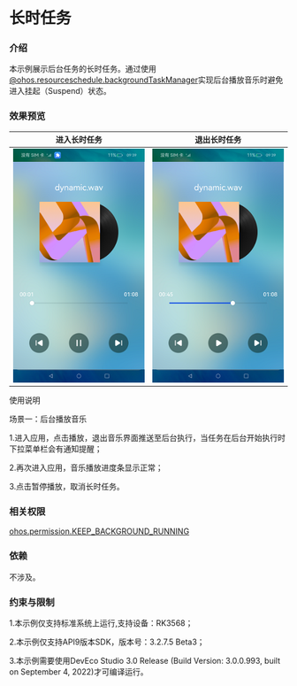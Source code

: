# 长时任务

### 介绍

本示例展示后台任务的长时任务。通过使用[@ohos.resourceschedule.backgroundTaskManager](https://gitee.com/openharmony/docs/blob/master/zh-cn/application-dev/reference/apis/js-apis-resourceschedule-backgroundTaskManager.md)实现后台播放音乐时避免进入挂起（Suspend）状态。

### 效果预览

|进入长时任务                                    |退出长时任务                                |
|---------------------------------------|-------------------------------------|
|![image](screenshots/device/start.png) |![image](screenshots/device/stop.png)|

使用说明

场景一：后台播放音乐

1.进入应用，点击播放，退出音乐界面推送至后台执行，当任务在后台开始执行时下拉菜单栏会有通知提醒；

2.再次进入应用，音乐播放进度条显示正常；

3.点击暂停播放，取消长时任务。

### 相关权限

[ohos.permission.KEEP_BACKGROUND_RUNNING](https://gitee.com/openharmony/docs/blob/master/zh-cn/application-dev/security/permission-list.md)

### 依赖

不涉及。

### 约束与限制

1.本示例仅支持标准系统上运行,支持设备：RK3568；

2.本示例仅支持API9版本SDK，版本号：3.2.7.5 Beta3；

3.本示例需要使用DevEco Studio 3.0 Release (Build Version: 3.0.0.993, built on September 4, 2022)才可编译运行。